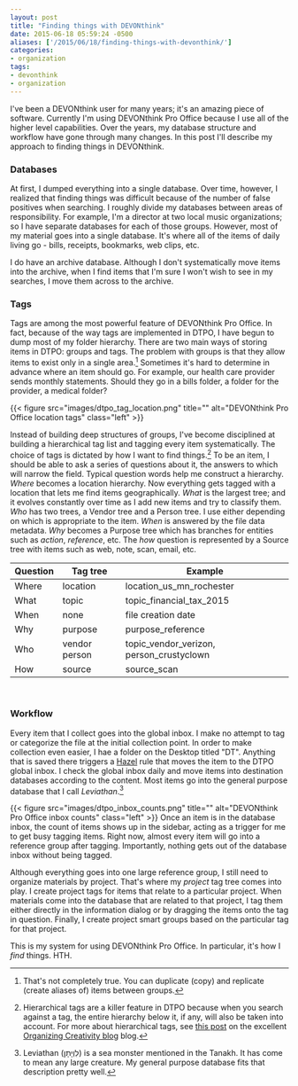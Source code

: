 ```yaml
---
layout: post
title: "Finding things with DEVONthink"
date: 2015-06-18 05:59:24 -0500
aliases: ['/2015/06/18/finding-things-with-devonthink/']
categories:
- organization
tags:
- devonthink
- organization
---
```

I've been a DEVONthink user for many years; it's an amazing piece of software. Currently I'm using DEVONthink Pro Office because I use all of the higher level capabilities. Over the years, my database structure and workflow have gone through many changes. In this post I'll describe my approach to finding things in DEVONthink.

### Databases

At first, I dumped everything into a single database. Over time, however, I realized that finding things was difficult because of the number of false positives when searching. I roughly divide my databases between areas of responsibility. For example, I'm a director at two local music organizations; so I have separate databases for each of those groups. However, most of my material goes into a single database. It's where all of the items of daily living go - bills, receipts, bookmarks, web clips, etc.

I do have an archive database. Although I don't systematically move items into the archive, when I find items that I'm sure I won't wish to see in my searches, I move them across to the archive.

### Tags

Tags are among the most powerful feature of DEVONthink Pro Office. In fact, because of the way tags are implemented in DTPO, I have begun to dump most of my folder hierarchy. There are two main ways of storing items in DTPO: groups and tags. The problem with groups is that they allow items to exist only in a single area.[^1] Sometimes it's hard to determine in advance where an item should go. For example, our health care provider sends monthly statements. Should they go in a bills folder, a folder for the provider, a medical folder?

{{< figure src="images/dtpo_tag_location.png" title="" alt="DEVONthink Pro Office location tags" class="left" >}}

Instead of building deep structures of groups, I've become disciplined at building a hierarchical tag list and tagging every item systematically. The choice of tags is dictated by how I want to find things.[^2] To be an item, I should be able to ask a series of questions about it, the answers to which will narrow the field. Typical question words help me construct a hierarchy. _Where_ becomes a location hierarchy. Now everything gets tagged with a location that lets me find items geographically. _What_ is the largest tree; and it evolves constantly over time as I add new items and try to classify them. _Who_ has two trees, a Vendor tree and a Person tree. I use either depending on which is appropriate to the item. _When_ is answered by the file data metadata. _Why_ becomes a Purpose tree which has branches for entities such as _action_, _reference_, etc. The _how_ question is represented by a Source tree with items such as web, note, scan, email, etc.

| Question | Tag tree      | Example                                  |
|----------|---------------|------------------------------------------|
| Where    | location      | location_us_mn_rochester                 |
| What     | topic         | topic_financial_tax_2015                 |
| When     | none          | file creation date                       |
| Why      | purpose       | purpose_reference                        |
| Who      | vendor person | topic_vendor_verizon, person_crustyclown |
| How      | source        | source_scan                              |

<br />

### Workflow

Every item that I collect goes into the global inbox. I make no attempt to tag or categorize the file at the initial collection point. In order to make collection even easier, I hae a folder on the Desktop titled "DT". Anything that is saved there triggers a [Hazel](http://www.noodlesoft.com/hazel.php) rule that moves the item to the DTPO global inbox. I check the global inbox daily and move items into destination databases according to the content. Most items go into the general purpose database that I call _Leviathan_.[^3]

{{< figure src="images/dtpo_inbox_counts.png" title="" alt="DEVONthink Pro Office inbox counts" class="left" >}}
Once an item is in the database inbox, the count of items shows up in the sidebar, acting as a trigger for me to get busy tagging items. Right now, almost every item will go into a reference group after tagging. Importantly, nothing gets out of the database inbox without being tagged.

Although everything goes into one large reference group, I still need to organize materials by project. That's where my _project_ tag tree comes into play. I create project tags for items that relate to a particular project. When materials come into the database that are related to that project, I tag them either directly in the information dialog or by dragging the items onto the tag in question. Finally, I create project smart groups based on the particular tag for that project.

This is my system for using DEVONthink Pro Office. In particular, it's how I _find_ things. HTH.

[^1]: That's not completely true. You can duplicate (copy) and replicate (create aliases of) items between groups.

[^2]: Hierarchical tags are a killer feature in DTPO because when you search against a tag, the entire hierarchy below it, if any, will also be taken into account. For more about hierarchical tags, see [this post](http://www.organizingcreativity.com/2012/07/quick-hierarchical-tagging-in-devonthink/) on the excellent [Organizing Creativity blog](http://www.organizingcreativity.com) blog.

[^3]: Leviathan (לִוְיָתָן) is a sea monster mentioned in the Tanakh. It has come to mean any large creature. My general purpose database fits that description pretty well.
